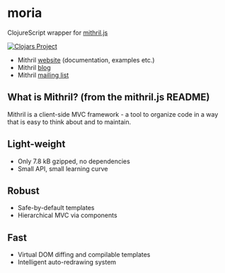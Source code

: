 # moria

ClojureScript wrapper for [mithril.js](https://github.com/lhorie/mithril.js)

[![Clojars Project](https://img.shields.io/clojars/v/moria.svg)](https://clojars.org/moria)

  * Mithril [website](http://mithril.js.org/) (documentation, examples etc.)
  * Mithril [blog](http://lhorie.github.io/mithril-blog)
  * Mithril [mailing list](https://groups.google.com/forum/#!forum/mithriljs)

## What is Mithril? (from the mithril.js README)

Mithril is a client-side MVC framework - a tool to organize code in a way that is easy to think about and to maintain.

## Light-weight

  * Only 7.8 kB gzipped, no dependencies
  * Small API, small learning curve

## Robust

  * Safe-by-default templates
  * Hierarchical MVC via components

## Fast

  * Virtual DOM diffing and compilable templates
  * Intelligent auto-redrawing system
